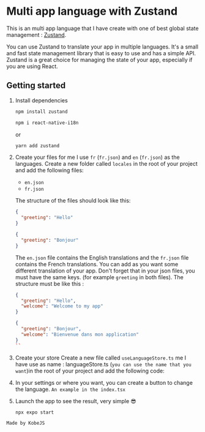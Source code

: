 # Multi app language with Zustand

This is an multi app language that I have create with one of best global state management :  [Zustand](https://zustand-demo.pmnd.rs/).

You can use Zustand to translate your app in multiple languages. It's a small and fast state management library that is easy to use and has a simple API. Zustand is a great choice for managing the state of your app, especially if you are using React.

## Getting started

1. Install dependencies

   ```bash
   npm install zustand
   ```

   ```bash
   npm i react-native-i18n
   ```

   or

   ```bash  
   yarn add zustand
   ```

2. Create your files for me I use `fr` (`fr.json`) and `en` (`fr.json`) as the languages.
   Create a new folder called `locales` in the root of your project and add the following files:

   - `en.json`
   - `fr.json`

   The structure of the files should look like this:

   ```json
   {
     "greeting": "Hello"
   }
   ```

   ```json
   {
     "greeting": "Bonjour"
   }
   ```

   The `en.json` file contains the English translations and the `fr.json` file contains the French translations.
   You can add as you want some different translation of your app.
   Don't forget that in your json files, you must have the same keys. (for example `greeting` in both files). The structure must be like this :

   ```json
   {
     "greeting": "Hello",
     "welcome": "Welcome to my app"
   }
   ```

   ```json
   {
     "greeting": "Bonjour",
     "welcome": "Bienvenue dans mon application"
   }
   ``

3. Create your store
   Create a new file called `useLanguageStore.ts` me I have use as name : languageStore.ts (`you can use the name that you want`)in the root of your project and add the following code:

4. In your settings or where you want, you can create a button to change the language. `An example in the index.tsx`

5. Launch the app to see the result, very simple 😎
   ```bash
   npx expo start
   ```
`Made by KobeJS`